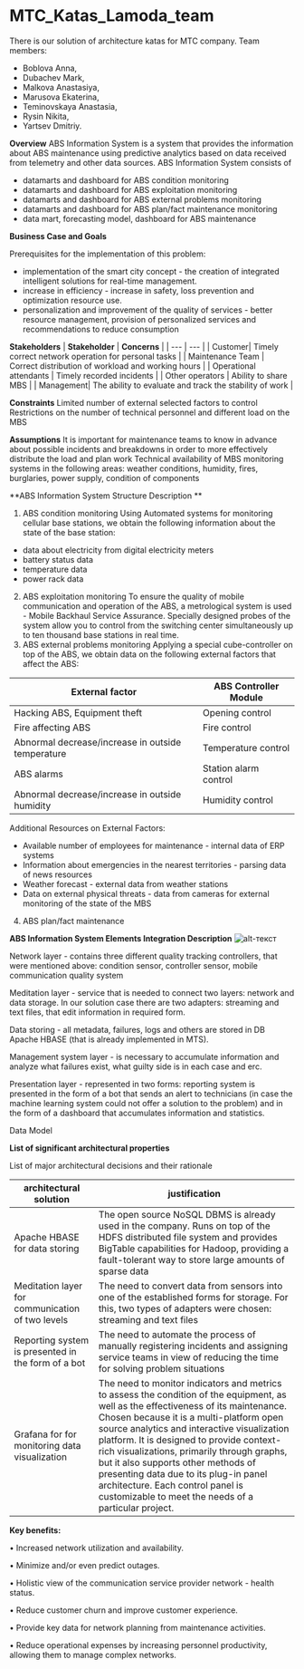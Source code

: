 # MTC_Katas_Lamoda_team
There is our solution of architecture katas for MTC company.
Team members: 
- Boblova Anna, 
- Dubachev Mark,
- Malkova Anastasiya, 
- Marusova Ekaterina,
- Teminovskaya Anastasia,
- Rysin Nikita,
- Yartsev Dmitriy.


**Overview**
ABS Information System is a system that provides the information about ABS maintenance using predictive analytics based on data received from telemetry and other data sources.
ABS Information System consists of

- datamarts and dashboard for ABS condition monitoring
- datamarts and dashboard for ABS exploitation monitoring
- datamarts and dashboard for ABS external problems monitoring
- datamarts and dashboard for ABS plan/fact maintenance monitoring
- data mart, forecasting model, dashboard for ABS maintenance 


**Business Case and Goals**

Prerequisites for the implementation of this problem:
- implementation of the smart city concept - the creation of integrated intelligent solutions for real-time management.
- increase in efficiency - increase in safety, loss prevention and optimization
resource use.
- personalization and improvement of the quality of services - better resource management, provision of personalized services and recommendations to reduce consumption


**Stakeholders**
| **Stakeholder** | **Concerns** |
| --- | --- |
| Customer| Timely correct network operation for personal tasks |
| Maintenance Team | Correct distribution of workload and working hours |
| Operational attendants | Timely recorded incidents |
| Other operators | Ability to share MBS |
| Management| The ability to evaluate and track the stability of work | 


**Constraints**
Limited number of external selected factors to control
Restrictions on the number of technical personnel and different load on the MBS

**Assumptions**
It is important for maintenance teams to know in advance about possible incidents and breakdowns in order to more effectively distribute the load and plan work
Technical availability of MBS monitoring systems in the following areas: weather conditions, humidity, fires, burglaries, power supply, condition of components

**ABS Information System Structure Description **

1) ABS condition monitoring
Using Automated systems for monitoring cellular base stations, we obtain the following information about the state of the base station:
- data about electricity from digital electricity meters
- battery status data
- temperature data
- power rack data
2) ABS exploitation monitoring
To ensure the quality of mobile communication and operation of the ABS, a metrological system is used - Mobile Backhaul Service Assurance. Specially designed probes of the system allow you to control from the switching center simultaneously up to ten thousand base stations in real time.
3) ABS external problems monitoring
Applying a special cube-controller on top of the ABS, we obtain data on the following external factors that affect the ABS:

| **External factor** | **ABS Controller Module** |
| --- | --- |
| Hacking ABS, Equipment theft| Opening control |
| Fire affecting ABS | Fire control|
| Abnormal decrease/increase in outside temperature | Temperature control |
| ABS alarms | Station alarm control|
| Abnormal decrease/increase in outside humidity| Humidity control | 

Additional Resources on External Factors:
- Available number of employees for maintenance - internal data of ERP systems
- Information about emergencies in the nearest territories - parsing data of news resources
- Weather forecast - external data from weather stations
- Data on external physical threats - data from cameras for external monitoring of the state of the MBS

4) ABS plan/fact maintenance

**ABS Information System Elements Integration Description**
![alt-текст](https://drive.google.com/file/d/19x73r3oSQRXlZ5dHP8Zqh5CViv-Wlf3j/view?usp=sharing)

Network layer - contains three different quality tracking controllers, that were mentioned above: condition sensor, controller sensor, mobile communication quality system

Meditation layer - service that is needed to connect two layers: network and data storage. In our solution case there are two adapters: streaming and text files, that edit information in required form.

Data storing - all metadata, failures, logs and others are stored in DB Apache HBASE (that is already implemented in MTS).

Management system layer - is necessary to accumulate information and analyze what failures exist, what guilty side is in each case and erc.

Presentation layer - represented in two forms: reporting system is presented in the form of a bot that sends an alert to technicians (in case the machine learning system could not offer a solution to the problem) and in the form of a dashboard that accumulates information and statistics.

Data Model


**List of significant architectural properties**


List of major architectural decisions and their rationale

| **architectural solution** | **justification** |
| --- | --- |
| Apache HBASE for data storing| The open source NoSQL DBMS is already used in the company. Runs on top of the HDFS distributed file system and provides BigTable capabilities for Hadoop, providing a fault-tolerant way to store large amounts of sparse data |
| Meditation layer for communication of two levels | The need to convert data from sensors into one of the established forms for storage. For this, two types of adapters were chosen:  streaming and text files|
|Reporting system is presented in the form of a bot |The need to automate the process of manually registering incidents and assigning service teams in view of reducing the time for solving problem situations |
|Grafana for for monitoring data visualization |The need to monitor indicators and metrics to assess the condition of the equipment, as well as the effectiveness of its maintenance. Chosen because it is a multi-platform open source analytics and interactive visualization platform. It is designed to provide context-rich visualizations, primarily through graphs, but it also supports other methods of presenting data due to its plug-in panel architecture. Each control panel is customizable to meet the needs of a particular project.|


**Key benefits:**

• Increased network utilization and availability. 

• Minimize and/or even predict outages. 

• Holistic view of the communication service provider network - health status. 

• Reduce customer churn and improve customer experience. 

• Provide key data for network planning from maintenance activities. 

• Reduce operational expenses by increasing personnel productivity, allowing them to manage complex networks.


